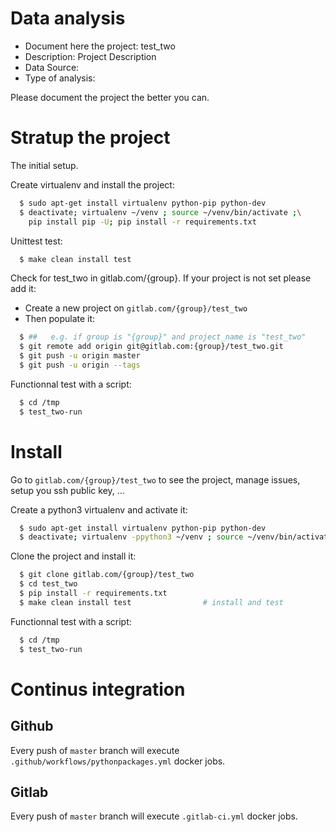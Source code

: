 # Data analysis
- Document here the project: test_two
- Description: Project Description
- Data Source:
- Type of analysis:

Please document the project the better you can.

# Stratup the project

The initial setup.

Create virtualenv and install the project:
```bash
  $ sudo apt-get install virtualenv python-pip python-dev
  $ deactivate; virtualenv ~/venv ; source ~/venv/bin/activate ;\
    pip install pip -U; pip install -r requirements.txt
```

Unittest test:
```bash
  $ make clean install test
```

Check for test_two in gitlab.com/{group}.
If your project is not set please add it:

- Create a new project on `gitlab.com/{group}/test_two`
- Then populate it:

```bash
  $ ##   e.g. if group is "{group}" and project_name is "test_two"
  $ git remote add origin git@gitlab.com:{group}/test_two.git
  $ git push -u origin master
  $ git push -u origin --tags
```

Functionnal test with a script:
```bash
  $ cd /tmp
  $ test_two-run
```
# Install
Go to `gitlab.com/{group}/test_two` to see the project, manage issues,
setup you ssh public key, ...

Create a python3 virtualenv and activate it:
```bash
  $ sudo apt-get install virtualenv python-pip python-dev
  $ deactivate; virtualenv -ppython3 ~/venv ; source ~/venv/bin/activate
```

Clone the project and install it:
```bash
  $ git clone gitlab.com/{group}/test_two
  $ cd test_two
  $ pip install -r requirements.txt
  $ make clean install test                # install and test
```
Functionnal test with a script:
```bash
  $ cd /tmp
  $ test_two-run
``` 

# Continus integration
## Github 
Every push of `master` branch will execute `.github/workflows/pythonpackages.yml` docker jobs.
## Gitlab
Every push of `master` branch will execute `.gitlab-ci.yml` docker jobs.
